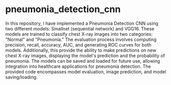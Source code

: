 # pneumonia_detection_cnn

In this repository, I have implemented a Pneumonia Detection CNN using two different models: Smallnet (sequential network) and VGG16. These models are trained to classify chest X-ray images into two categories: "Normal" and "Pneumonia." The evaluation process involves computing precision, recall, accuracy, AUC, and generating ROC curves for both models. Additionally, this provide the ability to make predictions on new chest X-ray images, displaying the model's prediction and the probability of pneumonia. The models can be saved and loaded for future use, allowing integration into healthcare applications for pneumonia detection.
The provided code encompasses model evaluation, image prediction, and model saving/loading.

